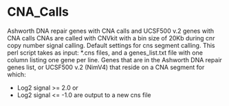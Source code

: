 # CNA_Calls
Ashworth DNA repair genes with CNA calls and UCSF500 v.2 genes with CNA calls
CNAs are called with CNVkit with a bin size of 20Kb during cnr copy number signal calling. Default settings for cns segment calling.
This perl script takes as input: *.cns files, and a genes_list.txt file with one column listing one gene per line. 
Genes that are in the Ashworth DNA repair genes list, or UCSF500 v.2 (NimV4) that reside on a CNA segment for which:
- Log2 signal >= 2.0
or
- Log2 signal <= -1.0
are output to a new cns file
